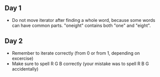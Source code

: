 ## Day 1
- Do not move iterator after finding a whole word, because some words can have common parts. "oneight" contains both "one" and "eight".
## Day 2
- Remember to iterate correctly (from 0 or from 1, depending on excercise)
- Make sure to spell R G B correctly (your mistake was to spell R B G accidentally)